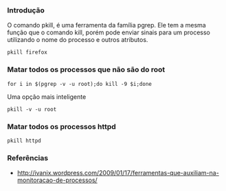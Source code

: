 ### Introdução
O comando pkill, é uma ferramenta da família pgrep. Ele
tem a mesma função que o comando kill, porém pode enviar
sinais para um processo utilizando o nome do processo e
outros atributos.

    pkill firefox

### Matar todos os processos que não são do root

    for i in $(pgrep -v -u root);do kill -9 $i;done

Uma opção mais inteligente

    pkill -v -u root

### Matar todos os processos httpd

    pkill httpd

### Referências
* http://ivanix.wordpress.com/2009/01/17/ferramentas-que-auxiliam-na-monitoracao-de-processos/
